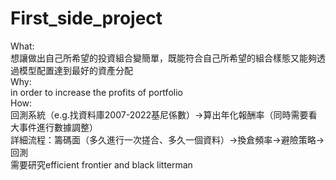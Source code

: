 # First_side_project
What:  
想讓做出自己所希望的投資組合變簡單，既能符合自己所希望的組合樣態又能夠透過模型配置達到最好的資產分配  
Why:  
in order to increase the profits of portfolio   
How:   
回測系統（e.g.找資料庫2007-2022基尼係數）→算出年化報酬率（同時需要看大事件進行數據調整）      
詳細流程：籌碼面（多久進行一次搓合、多久一個資料）→換倉頻率→避險策略→回測    
需要研究efficient frontier and black litterman    
 
